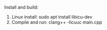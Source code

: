Install and build:

1. Linux install: sudo apt install libicu-dev
2. Compile and run: clang++ -licuuc main.cpp